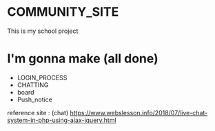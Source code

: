 # COMMUNITY_SITE
This is my school project

<h1>I'm gonna make (all done)</h1>
<ul>
  <li>LOGIN_PROCESS</li>
  <li>CHATTING</li>
  <li>board</li>
  <li>Push_notice</li>
</ul>

reference site : (chat) https://www.webslesson.info/2018/07/live-chat-system-in-php-using-ajax-jquery.html
